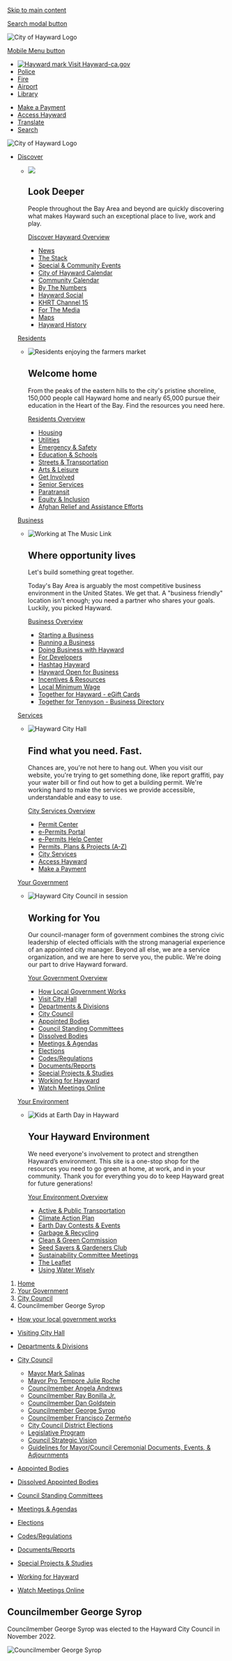 [Skip to main content](https://www.hayward-ca.gov/your-government/city-council/council-member-george-syrop/)

[Search modal button](https://www.hayward-ca.gov/your-government/city-council/council-member-george-syrop)

![City of Hayward Logo](https://www.hayward-ca.gov/sites/all/themes/coh/images/logo-hayward-white.png)

[Mobile Menu button](https://www.hayward-ca.gov/your-government/city-council/council-member-george-syrop)

- [![Hayward mark](https://www.hayward-ca.gov/sites/all/themes/coh/images/hayward-mark.png) Visit Hayward-ca.gov](https://www.hayward-ca.gov)
- [Police](https://www.hayward-ca.gov/police-department)
- [Fire](https://www.hayward-ca.gov/fire-department)
- [Airport](https://www.hayward-ca.gov/airport)
- [Library](https://www.hayward-ca.gov/public-library)

<!--THE END-->

- [Make a Payment](https://www.hayward-ca.gov/make-payment)
- [Access Hayward](https://www.hayward-ca.gov/your-government/city-council/council-member-george-syrop)
- [Translate](https://www.hayward-ca.gov/your-government/city-council/council-member-george-syrop)
- [Search](https://www.hayward-ca.gov/your-government/city-council/council-member-george-syrop)

![City of Hayward Logo](https://www.hayward-ca.gov/sites/all/themes/coh/images/logo-hayward-white.png)

- [Discover](https://www.hayward-ca.gov/your-government/city-council/council-member-george-syrop)
  
  - ![](https://www.hayward-ca.gov/sites/default/files/menuimage/hero-hills.jpg)
    
    ## Look **Deeper**
    
    People throughout the Bay Area and beyond are quickly discovering what makes Hayward such an exceptional place to live, work and play.
    
    [Discover Hayward Overview](https://www.hayward-ca.gov/discover)
    
    - [News](https://www.hayward-ca.gov/discover/news)
    - [The Stack](https://www.hayward-ca.gov/discover/stack-official-newsletter-city-hayward)
    - [Special &amp; Community Events](https://www.hayward-ca.gov/Community-Events)
    - [City of Hayward Calendar](https://www.hayward-ca.gov/discover/calendar)
    - [Community Calendar](https://www.hayward-ca.gov/discover/community-calendar)
    - [By The Numbers](https://www.hayward-ca.gov/discover/by-the-numbers)
    
    <!--THE END-->
    
    - [Hayward Social](https://www.hayward-ca.gov/discover/hayward-social)
    - [KHRT Channel 15](https://www.hayward-ca.gov/discover/khrt15)
    - [For The Media](https://www.hayward-ca.gov/discover/for-the-media)
    - [Maps](https://www.hayward-ca.gov/discover/maps)
    - [Hayward History](https://www.hayward-ca.gov/discover/hayward-history)
  
  [Residents](https://www.hayward-ca.gov/your-government/city-council/council-member-george-syrop)
  
  - ![Residents enjoying the farmers market](https://www.hayward-ca.gov/sites/default/files/menuimage/Residents.jpg)
    
    ## Welcome **home**
    
    From the peaks of the eastern hills to the city's pristine shoreline, 150,000 people call Hayward home and nearly 65,000 pursue their education in the Heart of the Bay. Find the resources you need here.
    
    [Residents Overview](https://www.hayward-ca.gov/residents)
    
    - [Housing](https://www.hayward-ca.gov/residents/housing)
    - [Utilities](https://www.hayward-ca.gov/residents/utilities)
    - [Emergency &amp; Safety](https://www.hayward-ca.gov/residents/emergency-safety)
    - [Education &amp; Schools](https://www.hayward-ca.gov/residents/education-schools)
    - [Streets &amp; Transportation](https://www.hayward-ca.gov/residents/streets-transportation)
    - [Arts &amp; Leisure](https://www.hayward-ca.gov/residents/arts-leisure)
    
    <!--THE END-->
    
    - [Get Involved](https://www.hayward-ca.gov/residents/get-involved)
    - [Senior Services](https://www.hayward-ca.gov/residents/senior-services)
    - [Paratransit](https://www.hayward-ca.gov/residents/paratransit)
    - [Equity &amp; Inclusion](https://www.hayward-ca.gov/residents/equity-inclusion)
    - [Afghan Relief and Assistance Efforts](https://www.hayward-ca.gov/residents/equity-inclusion/afghan-relief-and-assistance-efforts)
  
  [Business](https://www.hayward-ca.gov/your-government/city-council/council-member-george-syrop)
  
  - ![Working at The Music Link](https://www.hayward-ca.gov/sites/default/files/menuimage/businessOverview.jpg)
    
    ## **Where** opportunity **lives**
    
    Let's build something great together.
    
    Today's Bay Area is arguably the most competitive business environment in the United States. We get that. A "business friendly" location isn't enough; you need a partner who shares your goals. Luckily, you picked Hayward.
    
    [Business Overview](https://www.hayward-ca.gov/business)
    
    - [Starting a Business](https://www.hayward-ca.gov/business/starting-business)
    - [Running a Business](https://www.hayward-ca.gov/business/running-business)
    - [Doing Business with Hayward](https://www.hayward-ca.gov/business/doing-business-with-hayward)
    - [For Developers](https://www.hayward-ca.gov/business/for-developers)
    - [Hashtag Hayward](https://www.hayward-ca.gov/business/hashtag-hayward-grant-program)
    
    <!--THE END-->
    
    - [Hayward Open for Business](https://www.hayward-ca.gov/your-government/programs/hayward-open-business)
    - [Incentives &amp; Resources](https://www.hayward-ca.gov/business/incentives-resources)
    - [Local Minimum Wage](https://www.hayward-ca.gov/local-minimum-wage)
    - [Together for Hayward - eGift Cards](https://www.hayward-ca.gov/discover/together-hayward/egift-card-program)
    - [Together for Tennyson - Business Directory](https://www.hayward-ca.gov/discover/together-for-tennyson-business-directory)
  
  [Services](https://www.hayward-ca.gov/your-government/city-council/council-member-george-syrop)
  
  - ![Hayward City Hall](https://www.hayward-ca.gov/sites/default/files/menuimage/ServicesHero.jpg)
    
    ## Find what you **need.** Fast.
    
    Chances are, you're not here to hang out. When you visit our website, you're trying to get something done, like report graffiti, pay your water bill or find out how to get a building permit. We're working hard to make the services we provide accessible, understandable and easy to use.
    
    [City Services Overview](https://www.hayward-ca.gov/services)
    
    - [Permit Center](https://www.hayward-ca.gov/services/permit-center)
    - [e-Permits Portal](https://www.hayward-ca.gov/epermits)
    - [e-Permits Help Center](https://www.hayward-ca.gov/epermits-help-center)
    - [Permits, Plans &amp; Projects (A-Z)](https://www.hayward-ca.gov/services/permits)
    
    <!--THE END-->
    
    - [City Services](https://www.hayward-ca.gov/services/city-services)
    - [Access Hayward](https://www.hayward-ca.gov/services/access-hayward)
    - [Make a Payment](https://www.hayward-ca.gov/make-payment)
  
  [Your Government](https://www.hayward-ca.gov/your-government/city-council/council-member-george-syrop)
  
  - ![Hayward City Council in session](https://www.hayward-ca.gov/sites/default/files/menuimage/CMO-Your-Government-Menu-Item.png)
    
    ## **Working** for You
    
    Our council-manager form of government combines the strong civic leadership of elected officials with the strong managerial experience of an appointed city manager. Beyond all else, we are a service organization, and we are here to serve you, the public. We're doing our part to drive Hayward forward.
    
    [Your Government Overview](https://www.hayward-ca.gov/your-government)
    
    - [How Local Government Works](https://www.hayward-ca.gov/your-government/how-your-local-government-works)
    - [Visit City Hall](https://www.hayward-ca.gov/your-government/organizational-chart-visiting-city-hall)
    - [Departments &amp; Divisions](https://www.hayward-ca.gov/your-government/departments)
    - [City Council](https://www.hayward-ca.gov/your-government/city-council)
    - [Appointed Bodies](https://www.hayward-ca.gov/your-government/boards-commissions)
    - [Council Standing Committees](https://www.hayward-ca.gov/your-government/council-standing-committees)
    - [Dissolved Bodies](https://www.hayward-ca.gov/your-government/dissolved-appointed-bodies)
    
    <!--THE END-->
    
    - [Meetings &amp; Agendas](https://hayward.legistar.com)
    - [Elections](https://www.hayward-ca.gov/your-government/elections)
    - [Codes/Regulations](https://www.hayward-ca.gov/your-government/codes-regulations)
    - [Documents/Reports](https://www.hayward-ca.gov/your-government/documents)
    - [Special Projects &amp; Studies](https://www.hayward-ca.gov/your-government/special-projects)
    - [Working for Hayward](https://www.hayward-ca.gov/your-government/working-hayward)
    - [Watch Meetings Online](https://hayward.legistar.com)
  
  [Your Environment](https://www.hayward-ca.gov/your-government/city-council/council-member-george-syrop)
  
  - ![Kids at Earth Day in Hayward](https://www.hayward-ca.gov/sites/default/files/menuimage/Hero201a.jpg)
    
    ## **Your Hayward** Environment
    
    We need everyone's involvement to protect and strengthen Hayward’s environment. This site is a one-stop shop for the resources you need to go green at home, at work, and in your community. Thank you for everything you do to keep Hayward great for future generations!
    
    [Your Environment Overview](https://www.hayward-ca.gov/your-environment)
    
    - [Active &amp; Public Transportation](https://www.hayward-ca.gov/your-environment/get-around-town)
    - [Climate Action Plan](https://www.hayward-ca.gov/your-government/documents/climate-action-plan)
    - [Earth Day Contests &amp; Events](https://www.hayward-ca.gov/your-environment/earth-day)
    - [Garbage &amp; Recycling](https://www.hayward-ca.gov/your-environment/green-your-community/garbage-and-recycling)
    - [Clean &amp; Green Commission](https://www.hayward-ca.gov/khcg)
    
    <!--THE END-->
    
    - [Seed Savers &amp; Gardeners Club](https://www.hayward-ca.gov/public-library/resources/seed-lending-library)
    - [Sustainability Committee Meetings](https://www.hayward-ca.gov/your-environment/sustainability-committee-meetings)
    - [The Leaflet](https://www.hayward-ca.gov/your-environment/the-leaflet)
    - [Using Water Wisely](https://hayward-ca.ac-page.com/drought)

<!--THE END-->

1. [Home](https://www.hayward-ca.gov)
2. [Your Government](https://www.hayward-ca.gov/your-government)
3. [City Council](https://www.hayward-ca.gov/your-government/city-council)
4. Councilmember George Syrop

<!--THE END-->

- [How your local government works](https://www.hayward-ca.gov/your-government/how-your-local-government-works)
- [Visiting City Hall](https://www.hayward-ca.gov/your-government/organizational-chart-visiting-city-hall)
- [Departments &amp; Divisions](https://www.hayward-ca.gov/your-government/departments)
- [City Council](https://www.hayward-ca.gov/your-government/city-council)
  
  - [Mayor Mark Salinas](https://www.hayward-ca.gov/your-government/city-council/council-member-mark-salinas)
  - [Mayor Pro Tempore Julie Roche](https://www.hayward-ca.gov/your-government/city-council/council-member-julie-roche)
  - [Councilmember Angela Andrews](https://www.hayward-ca.gov/your-government/city-council/council-member-angela-andrews)
  - [Councilmember Ray Bonilla Jr.](https://www.hayward-ca.gov/your-government/city-council/council-member-ray-bonilla-jr)
  - [Councilmember Dan Goldstein](https://www.hayward-ca.gov/your-government/city-council/dan-goldstein)
  - [Councilmember George Syrop](https://www.hayward-ca.gov/your-government/city-council/council-member-george-syrop)
  - [Councilmember Francisco Zermeño](https://www.hayward-ca.gov/your-government/city-council/council-member-francisco-zermeno)
  - [City Council District Elections](https://maphayward.org)
  - [Legislative Program](https://www.hayward-ca.gov/legislative-program)
  - [Council Strategic Vision](https://www.hayward-ca.gov/your-government/city-council/council-strategic-vision)
  - [Guidelines for Mayor/Council Ceremonial Documents, Events, &amp; Adjournments](https://www.hayward-ca.gov/your-government/city-council/guidelines-mayorcouncil-ceremonial-documents-events-adjournments)
- [Appointed Bodies](https://www.hayward-ca.gov/your-government/appointed-bodies)
- [Dissolved Appointed Bodies](https://www.hayward-ca.gov/your-government/dissolved-appointed-bodies)
- [Council Standing Committees](https://www.hayward-ca.gov/your-government/council-standing-committees)
- [Meetings &amp; Agendas](https://hayward.legistar.com/Calendar.aspx)
- [Elections](https://www.hayward-ca.gov/your-government/elections)
- [Codes/Regulations](https://www.hayward-ca.gov/your-government/codes-regulations)
- [Documents/Reports](https://www.hayward-ca.gov/your-government/documents)
- [Special Projects &amp; Studies](https://www.hayward-ca.gov/your-government/special-projects)
- [Working for Hayward](https://www.hayward-ca.gov/your-government/working-hayward)
- [Watch Meetings Online](https://hayward.legistar.com)

## Councilmember George Syrop

Councilmember George Syrop was elected to the Hayward City Council in November 2022.

![Councilmember George Syrop](https://www.hayward-ca.gov/sites/default/files/pictures/MCC-Staff-Councilmember-Syrop-George.png)

 

 

 

 

 

**Councilmember George Syrop**

Hayward City Hall

777 B Street

Hayward, CA 94541

**Phone:** (510) 583-4358

**Fax:** (510) 583-3601

[**George.Syrop@hayward-ca.gov**](mailto:George.Syrop@hayward-ca.gov)

[**Council Appointed Bodies, Standing Committees &amp; Intergovernmental Agency assignments ⇒**](https://www.hayward-ca.gov/your-government/city-council/council-member-george-syrop/)

### Education

- B.A. Political Science, U.C. Berkeley
- Post-Baccalaureate Certificate City Planning, U.C. Berkeley

### Occupation

- Communications Manager - East Bay Permanent Real Estate Cooperative

### Elected Office

- Elected - Hayward City Council, 2022

### Community Service

- Community Organizer - Hayward Community Coalition
- Advisor - Public Bank East Bay
- Technical Advisor - Eden Community Land Trust
- Community Services Commission – 2021-2022

### Training

- Coro Affordable Housing Leadership Network Fellow
- 200 Hour Yoga Teacher Training Certificate
- Certificate of Bartending
- Peer Counselor - Berkeley Free Clinic

### Council Appointed Bodies, Standing Committees &amp; Intergovernmental Agency Assignments:

### [Current Council Appointed Bodies &amp; Standing Committee Assignments:](https://www.hayward-ca.gov/your-government/city-council/council-member-george-syrop/)

**[Budget &amp; Finance Committee (CBFC)](https://www.hayward-ca.gov/your-government/council-standing-committees/council-budget-finance-committee) —**Reviews and considers items related to: investment policy, budget updates, and revenue measures. Matters of this nature have a direct impact on the community, and warrant additional consideration before they are presented to the full City Council.

 

Meetings are typically held on the 3rd Wednesday of every month at 5:00 p.m. in Conference Room 2A at Hayward City Hall, 777 B Street. [**View our calendar for upcoming meetings ⇒**](https://www.hayward-ca.gov/discover/calendar?title=Budget%20and%20Finance%20Committee&datefrom%5Bvalue%5D%5Bdate%5D=&eventtype=All&field_event_date_value_2%5Bvalue%5D%5Bmonth%5D=&field_event_date_value_2%5Bvalue%5D%5Byear%5D=)

 

**[Meeting Agendas &amp; Reports](https://hayward.legistar.com/DepartmentDetail.aspx?ID=31135&GUID=3D30F25C-B59C-41F3-821C-3B979C454041) [City Budget Documents](https://www.hayward-ca.gov/your-government/documents/budget-documents)**

 

**[Homelessness-Housing Task Force (HHTF)](https://www.hayward-ca.gov/your-government/council-standing-committees/council-homelessness-housing-task-force) —** Evaluates the efficacy and workload related to establishing it as a permanent Council Standing Committee and to meet on a quarterly basis during this period.

 

Meetings are quarterly on the 1st Thursday of March, June, September, and December at 6 p.m. in conference room 2A, art Hayward City Hall, 777 B Street. [**View our calendar for upcoming meetings ⇒**](https://www.hayward-ca.gov/discover/calendar?title=Homelessness-Housing%20Task%20Force&datefrom%5Bvalue%5D%5Bdate%5D=&eventtype=All&field_event_date_value_2%5Bvalue%5D%5Bmonth%5D=&field_event_date_value_2%5Bvalue%5D%5Byear%5D=)

 

**[Meeting Agendas &amp; Reports](https://hayward.legistar.com/DepartmentDetail.aspx?ID=39639&GUID=F1D167AA-E535-49B6-B6D2-C74064E2D02C&Search=) [Housing Services](https://www.hayward-ca.gov/residents/housing)**

 

**[Infrastructure &amp; Airport Committee (CIAC)](https://www.hayward-ca.gov/your-government/council-standing-committees/council-infrastructure-airport-committee) —** Facilitates an in-depth review of the Capital Improvement Projects (CIP) plan, the unfunded needs and the eventual development of a policy framework for Council consideration during the budget development process. As on Jan. 29, 2019 the CIC will also review emerging technologies, consider technological infrastructure initiatives and provide guidance on issues involving information technology.

 

Meetings are typically held bi-monthly on 4th Wednesday of even months at 5:30 p.m. in Conference room 2A at Hayward City Hall, 777 B Street, or the Hayward Executive Airport, 20301 Skywest Drive. [**View our calendar of events for upcoming meetings &amp; locations ⇒**](https://www.hayward-ca.gov/discover/calendar?title=Infrastructure&datefrom%5Bvalue%5D%5Bdate%5D=&eventtype=All&field_event_date_value_2%5Bvalue%5D%5Bmonth%5D=&field_event_date_value_2%5Bvalue%5D%5Byear%5D=)

 

**[Meeting Agendas &amp; Reports](https://hayward.legistar.com/DepartmentDetail.aspx?ID=52244&GUID=0361C8FD-79C6-4C0F-8525-4A00DA0973C7&Search=) [Capital Improvement Program](https://www.hayward-ca.gov/your-government/documents/capital-improvement-program)**

 

**[Personnel Commission](https://www.hayward-ca.gov/your-government/appointed-bodies/personnel-commission) —** Responsible for the adoption and modification of new and existing job descriptions for Hayward city government. The Commission also reviews the City's employment lists and the City's Affirmative Action Plan. The Commission may hold hearings for employee grievances or complaints and for appeals to disciplinary action. The Commission issues an advisory decision to the City Manager in such matters.

 

Meetings are typically held bi-monthly on the 2nd Thursday of odd months at 5:30 p.m. in Conference Room 2A at Hayward City Hall, 777 B Street. [**View our calendar of events for upcoming meetings ⇒**](https://www.hayward-ca.gov/discover/calendar?title=Personnel%20Commission&datefrom%5Bvalue%5D%5Bdate%5D=&eventtype=All&field_event_date_value_2%5Bvalue%5D%5Bmonth%5D=&field_event_date_value_2%5Bvalue%5D%5Byear%5D=)

 

**[Meeting Agendas &amp; Reports](https://hayward.legistar.com/DepartmentDetail.aspx?ID=33058&GUID=71ACE8DB-7577-4F0D-BA3A-BB5A9B7CA70A&Search=) [Job Description &amp; Salaries](https://www.governmentjobs.com/careers/haywardca/classspecs)**

### [Current Intergovernmental Agency Assignments:](https://www.hayward-ca.gov/your-government/city-council/council-member-george-syrop/)

**[Alameda County Transportation Commission (ACTC)](https://www.alamedactc.org) —** The mission of the Alameda County Transportation Commission (Alameda CTC) is to plan, fund and deliver transportation programs and projects that expand access and improve mobility to foster a vibrant and livable Alameda County.

 

Meetings typically happen on the 4th Thursday of every month. [**View the ACTC website for more meeting information ⇒**](https://www.alamedactc.org/all-meetings)

 

**[Meeting Agendas &amp; Reports](https://www.alamedactc.org/all-meetings) [Annual Reports](https://www.alamedactc.org/news-publications/annualreports)**

 

**[Alameda County Mosquito Abatement District](https://www.mosquitoes.org) —** The Board determines the general policies to be followed, employs the District manager, approves the annual budget, and controls the expenditures.

 

Meetings are typically held on the 2nd Wednesday of eash month at 5:00 p.m. via teleconference until further notice. [**Visit the Board of Trustees regular meetings calendar for details ⇒**](https://www.mosquitoes.org/board-of-trustees-regular-meetings)

 

**[Meeting Agendas &amp; Reports](https://www.mosquitoes.org/board-of-trustees-regular-meetings) [Request Services](https://www.mosquitoes.org/services)**

 

**[League of California Cities East Bay Division](https://www.calcities.org/get-involved/regional-divisions/east-bay-division) —** The East Bay Division includes 33 cities in Alameda and Contra Costa counties and provides members with the opportunity to exchange ideas and information and share the advantages of cooperative advocacy.

 

Meetings are typically held on the 4th Thursday of the month at 6:30 p.m. at various locations in Alameda County. [**View the League of California Cities website for a list of upcoming meetings ⇒**](https://www.calcities.org/get-involved/regional-divisions/east-bay-division)

- [*facebook*](https://www.facebook.com/cityofhayward)
- [twitter](https://twitter.com/cityofhayward)
- [*instagram*](https://instagram.com/cityofhayward)
- [*youtube*](https://www.youtube.com/user/cityofhayward)
- [*nextdoor*](https://nextdoor.com/city/hayward--ca)

![City of Hayward](https://www.hayward-ca.gov/sites/all/themes/coh/images/map.png)

510-583-4000  
[info@hayward-ca.gov](mailto:info@hayward-ca.gov)  
777 B Street Hayward, CA 94541

![Best of the Web 2016 Winner](https://www.hayward-ca.gov/sites/default/files/pictures/BOW16WinnerLogoRGB_TRANS_Edit.png)

- [Open Data](https://opendata.hayward-ca.gov)
- [Access Hayward](https://www.accesshayward.com)
- [Permit Center](https://www.hayward-ca.gov/services/permit-center)

**YOU ARE HERE.**  
SO IS EVERYTHING ELSE.

*Stay informed about what's happening in your neighborhood and around town.*

[Sign Up for the Stack](https://www.hayward-ca.gov/discover/stack-official-newsletter-city-hayward)

[Privacy](https://www.hayward-ca.gov/privacy) | [Terms](https://www.hayward-ca.gov/terms) | [Web Policies](https://www.hayward-ca.gov/policy)

Copyright © 2024 City of Hayward - All rights reserved

![Access Hayward](https://www.hayward-ca.gov/sites/default/files/logo-access-hayward.png)

The City of Hayward is at your service! Access Hayward is an online tool that connects you directly to the people, services, and resources that make our city great.

[****Report****  
****Problems****  
\
Graffiti, abandoned cars or public safety concerns: report these and other issues directly to us and we’ll get to work on them.](https://user.govoutreach.com/hayward/?caseType=Problem)

[****Ask****  
****Questions****  
\
You have questions, we have answers. Use Access Hayward to make sure your question is routed to the right person and handled properly by our team.](https://user.govoutreach.com/hayward/?caseType=Question)

[****Make a****  
****Suggestion****  
\
We want to hear from you! This is a quick and easy way to make a suggestion, compliment a member of our staff or share an idea with us](https://user.govoutreach.com/hayward/?caseType=Compliment)

Download the Access Hayward app for your mobile phone.

[Get the iPhone App](https://itunes.apple.com/us/app/access-hayward/id542553585?mt=8) [Get the Android App](https://play.google.com/store/apps/details?id=com.govoutreach.accesshayward&hl=en)

#### Translate

Please choose a language below to be translated by Google.

Select LanguageAbkhazAcehneseAcholiAfarAfrikaansAlbanianAlurAmharicArabicArmenianAssameseAvarAwadhiAymaraAzerbaijaniBalineseBaluchiBambaraBaouléBashkirBasqueBatak KaroBatak SimalungunBatak TobaBelarusianBembaBengaliBetawiBhojpuriBikolBosnianBretonBulgarianBuryatCantoneseCatalanCebuanoChamorroChechenChichewaChinese (Simplified)Chinese (Traditional)ChuukeseChuvashCorsicanCrimean Tatar (Cyrillic)Crimean Tatar (Latin)CroatianCzechDanishDariDhivehiDinkaDogriDombeDutchDyulaDzongkhaEsperantoEstonianEweFaroeseFijianFilipinoFinnishFonFrenchFrench (Canada)FrisianFriulianFulaniGaGalicianGeorgianGermanGreekGuaraniGujaratiHaitian CreoleHakha ChinHausaHawaiianHebrewHiligaynonHindiHmongHungarianHunsrikIbanIcelandicIgboIlocanoIndonesianInuktut (Latin)Inuktut (Syllabics)IrishItalianJamaican PatoisJapaneseJavaneseJingpoKalaallisutKannadaKanuriKapampanganKazakhKhasiKhmerKigaKikongoKinyarwandaKitubaKokborokKomiKonkaniKoreanKrioKurdish (Kurmanji)Kurdish (Sorani)KyrgyzLaoLatgalianLatinLatvianLigurianLimburgishLingalaLithuanianLombardLugandaLuoLuxembourgishMacedonianMadureseMaithiliMakassarMalagasyMalayMalay (Jawi)MalayalamMalteseMamManxMaoriMarathiMarshalleseMarwadiMauritian CreoleMeadow MariMeiteilon (Manipuri)MinangMizoMongolianMyanmar (Burmese)Nahuatl (Eastern Huasteca)NdauNdebele (South)Nepalbhasa (Newari)NepaliNKoNorwegianNuerOccitanOdia (Oriya)OromoOssetianPangasinanPapiamentoPashtoPersianPolishPortuguese (Brazil)Portuguese (Portugal)Punjabi (Gurmukhi)Punjabi (Shahmukhi)QuechuaQʼeqchiʼRomaniRomanianRundiRussianSami (North)SamoanSangoSanskritSantali (Latin)Santali (Ol Chiki)Scots GaelicSepediSerbianSesothoSeychellois CreoleShanShonaSicilianSilesianSindhiSinhalaSlovakSlovenianSomaliSpanishSundaneseSusuSwahiliSwatiSwedishTahitianTajikTamazightTamazight (Tifinagh)TamilTatarTeluguTetumThaiTibetanTigrinyaTivTok PisinTonganTshilubaTsongaTswanaTuluTumbukaTurkishTurkmenTuvanTwiUdmurtUkrainianUrduUyghurUzbekVendaVenetianVietnameseWarayWelshWolofXhosaYakutYiddishYorubaYucatec MayaZapotecZulu

Powered by [![Google Translate](https://www.gstatic.com/images/branding/googlelogo/1x/googlelogo_color_42x16dp.png)Translate](https://translate.google.com)

Select Language  
EnglishChinese (Simplified)Chinese (Traditional)FilipinoFrenchGermanKoreanPashtoPersianPortugueseRussianSpanishVietnamese

#### Search

## **You are here.** *So is everything else.*

## Search form

submit

Search

- [Discover](https://www.hayward-ca.gov/your-government/city-council/council-member-george-syrop)
  
  - ![](https://www.hayward-ca.gov/sites/default/files/menuimage/hero-hills.jpg)
    
    ## Look **Deeper**
    
    People throughout the Bay Area and beyond are quickly discovering what makes Hayward such an exceptional place to live, work and play.
    
    [Discover Hayward Overview](https://www.hayward-ca.gov/discover)
    
    - [News](https://www.hayward-ca.gov/discover/news)
    - [The Stack](https://www.hayward-ca.gov/discover/stack-official-newsletter-city-hayward)
    - [Special &amp; Community Events](https://www.hayward-ca.gov/Community-Events)
    - [City of Hayward Calendar](https://www.hayward-ca.gov/discover/calendar)
    - [Community Calendar](https://www.hayward-ca.gov/discover/community-calendar)
    - [By The Numbers](https://www.hayward-ca.gov/discover/by-the-numbers)
    
    <!--THE END-->
    
    - [Hayward Social](https://www.hayward-ca.gov/discover/hayward-social)
    - [KHRT Channel 15](https://www.hayward-ca.gov/discover/khrt15)
    - [For The Media](https://www.hayward-ca.gov/discover/for-the-media)
    - [Maps](https://www.hayward-ca.gov/discover/maps)
    - [Hayward History](https://www.hayward-ca.gov/discover/hayward-history)
  
  [Residents](https://www.hayward-ca.gov/your-government/city-council/council-member-george-syrop)
  
  - ![Residents enjoying the farmers market](https://www.hayward-ca.gov/sites/default/files/menuimage/Residents.jpg)
    
    ## Welcome **home**
    
    From the peaks of the eastern hills to the city's pristine shoreline, 150,000 people call Hayward home and nearly 65,000 pursue their education in the Heart of the Bay. Find the resources you need here.
    
    [Residents Overview](https://www.hayward-ca.gov/residents)
    
    - [Housing](https://www.hayward-ca.gov/residents/housing)
    - [Utilities](https://www.hayward-ca.gov/residents/utilities)
    - [Emergency &amp; Safety](https://www.hayward-ca.gov/residents/emergency-safety)
    - [Education &amp; Schools](https://www.hayward-ca.gov/residents/education-schools)
    - [Streets &amp; Transportation](https://www.hayward-ca.gov/residents/streets-transportation)
    - [Arts &amp; Leisure](https://www.hayward-ca.gov/residents/arts-leisure)
    
    <!--THE END-->
    
    - [Get Involved](https://www.hayward-ca.gov/residents/get-involved)
    - [Senior Services](https://www.hayward-ca.gov/residents/senior-services)
    - [Paratransit](https://www.hayward-ca.gov/residents/paratransit)
    - [Equity &amp; Inclusion](https://www.hayward-ca.gov/residents/equity-inclusion)
    - [Afghan Relief and Assistance Efforts](https://www.hayward-ca.gov/residents/equity-inclusion/afghan-relief-and-assistance-efforts)
  
  [Business](https://www.hayward-ca.gov/your-government/city-council/council-member-george-syrop)
  
  - ![Working at The Music Link](https://www.hayward-ca.gov/sites/default/files/menuimage/businessOverview.jpg)
    
    ## **Where** opportunity **lives**
    
    Let's build something great together.
    
    Today's Bay Area is arguably the most competitive business environment in the United States. We get that. A "business friendly" location isn't enough; you need a partner who shares your goals. Luckily, you picked Hayward.
    
    [Business Overview](https://www.hayward-ca.gov/business)
    
    - [Starting a Business](https://www.hayward-ca.gov/business/starting-business)
    - [Running a Business](https://www.hayward-ca.gov/business/running-business)
    - [Doing Business with Hayward](https://www.hayward-ca.gov/business/doing-business-with-hayward)
    - [For Developers](https://www.hayward-ca.gov/business/for-developers)
    - [Hashtag Hayward](https://www.hayward-ca.gov/business/hashtag-hayward-grant-program)
    
    <!--THE END-->
    
    - [Hayward Open for Business](https://www.hayward-ca.gov/your-government/programs/hayward-open-business)
    - [Incentives &amp; Resources](https://www.hayward-ca.gov/business/incentives-resources)
    - [Local Minimum Wage](https://www.hayward-ca.gov/local-minimum-wage)
    - [Together for Hayward - eGift Cards](https://www.hayward-ca.gov/discover/together-hayward/egift-card-program)
    - [Together for Tennyson - Business Directory](https://www.hayward-ca.gov/discover/together-for-tennyson-business-directory)
  
  [Services](https://www.hayward-ca.gov/your-government/city-council/council-member-george-syrop)
  
  - ![Hayward City Hall](https://www.hayward-ca.gov/sites/default/files/menuimage/ServicesHero.jpg)
    
    ## Find what you **need.** Fast.
    
    Chances are, you're not here to hang out. When you visit our website, you're trying to get something done, like report graffiti, pay your water bill or find out how to get a building permit. We're working hard to make the services we provide accessible, understandable and easy to use.
    
    [City Services Overview](https://www.hayward-ca.gov/services)
    
    - [Permit Center](https://www.hayward-ca.gov/services/permit-center)
    - [e-Permits Portal](https://www.hayward-ca.gov/epermits)
    - [e-Permits Help Center](https://www.hayward-ca.gov/epermits-help-center)
    - [Permits, Plans &amp; Projects (A-Z)](https://www.hayward-ca.gov/services/permits)
    
    <!--THE END-->
    
    - [City Services](https://www.hayward-ca.gov/services/city-services)
    - [Access Hayward](https://www.hayward-ca.gov/services/access-hayward)
    - [Make a Payment](https://www.hayward-ca.gov/make-payment)
  
  [Your Government](https://www.hayward-ca.gov/your-government/city-council/council-member-george-syrop)
  
  - ![Hayward City Council in session](https://www.hayward-ca.gov/sites/default/files/menuimage/CMO-Your-Government-Menu-Item.png)
    
    ## **Working** for You
    
    Our council-manager form of government combines the strong civic leadership of elected officials with the strong managerial experience of an appointed city manager. Beyond all else, we are a service organization, and we are here to serve you, the public. We're doing our part to drive Hayward forward.
    
    [Your Government Overview](https://www.hayward-ca.gov/your-government)
    
    - [How Local Government Works](https://www.hayward-ca.gov/your-government/how-your-local-government-works)
    - [Visit City Hall](https://www.hayward-ca.gov/your-government/organizational-chart-visiting-city-hall)
    - [Departments &amp; Divisions](https://www.hayward-ca.gov/your-government/departments)
    - [City Council](https://www.hayward-ca.gov/your-government/city-council)
    - [Appointed Bodies](https://www.hayward-ca.gov/your-government/boards-commissions)
    - [Council Standing Committees](https://www.hayward-ca.gov/your-government/council-standing-committees)
    - [Dissolved Bodies](https://www.hayward-ca.gov/your-government/dissolved-appointed-bodies)
    
    <!--THE END-->
    
    - [Meetings &amp; Agendas](https://hayward.legistar.com)
    - [Elections](https://www.hayward-ca.gov/your-government/elections)
    - [Codes/Regulations](https://www.hayward-ca.gov/your-government/codes-regulations)
    - [Documents/Reports](https://www.hayward-ca.gov/your-government/documents)
    - [Special Projects &amp; Studies](https://www.hayward-ca.gov/your-government/special-projects)
    - [Working for Hayward](https://www.hayward-ca.gov/your-government/working-hayward)
    - [Watch Meetings Online](https://hayward.legistar.com)
  
  [Your Environment](https://www.hayward-ca.gov/your-government/city-council/council-member-george-syrop)
  
  - ![Kids at Earth Day in Hayward](https://www.hayward-ca.gov/sites/default/files/menuimage/Hero201a.jpg)
    
    ## **Your Hayward** Environment
    
    We need everyone's involvement to protect and strengthen Hayward’s environment. This site is a one-stop shop for the resources you need to go green at home, at work, and in your community. Thank you for everything you do to keep Hayward great for future generations!
    
    [Your Environment Overview](https://www.hayward-ca.gov/your-environment)
    
    - [Active &amp; Public Transportation](https://www.hayward-ca.gov/your-environment/get-around-town)
    - [Climate Action Plan](https://www.hayward-ca.gov/your-government/documents/climate-action-plan)
    - [Earth Day Contests &amp; Events](https://www.hayward-ca.gov/your-environment/earth-day)
    - [Garbage &amp; Recycling](https://www.hayward-ca.gov/your-environment/green-your-community/garbage-and-recycling)
    - [Clean &amp; Green Commission](https://www.hayward-ca.gov/khcg)
    
    <!--THE END-->
    
    - [Seed Savers &amp; Gardeners Club](https://www.hayward-ca.gov/public-library/resources/seed-lending-library)
    - [Sustainability Committee Meetings](https://www.hayward-ca.gov/your-environment/sustainability-committee-meetings)
    - [The Leaflet](https://www.hayward-ca.gov/your-environment/the-leaflet)
    - [Using Water Wisely](https://hayward-ca.ac-page.com/drought)

<!--THE END-->

- [![Hayward mark](https://www.hayward-ca.gov/sites/all/themes/coh/images/hayward-mark.png) Visit Hayward-ca.gov](https://www.hayward-ca.gov)
- [Police](https://www.hayward-ca.gov/police-department)
- [Fire](https://www.hayward-ca.gov/fire-department)
- [Airport](https://www.hayward-ca.gov/airport)
- [Library](https://www.hayward-ca.gov/public-library)

<!--THE END-->

- [Make a Payment](https://www.hayward-ca.gov/make-payment)
- [Access Hayward](https://www.hayward-ca.gov/your-government/city-council/council-member-george-syrop)
- [Translate](https://www.hayward-ca.gov/your-government/city-council/council-member-george-syrop)
- [Search](https://www.hayward-ca.gov/your-government/city-council/council-member-george-syrop)

Original text

Rate this translation

Your feedback will be used to help improve Google Translate